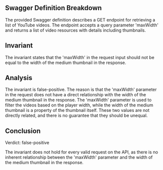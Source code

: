 ## Swagger Definition Breakdown

The provided Swagger definition describes a GET endpoint for retrieving a list of YouTube videos. The endpoint accepts a query parameter 'maxWidth' and returns a list of video resources with details including thumbnails.

## Invariant

The invariant states that the 'maxWidth' in the request input should not be equal to the width of the medium thumbnail in the response.

## Analysis

The invariant is false-positive. The reason is that the 'maxWidth' parameter in the request does not have a direct relationship with the width of the medium thumbnail in the response. The 'maxWidth' parameter is used to filter the videos based on the player width, while the width of the medium thumbnail is a property of the thumbnail itself. These two values are not directly related, and there is no guarantee that they should be unequal.

## Conclusion

Verdict: false-positive

The invariant does not hold for every valid request on the API, as there is no inherent relationship between the 'maxWidth' parameter and the width of the medium thumbnail in the response.
